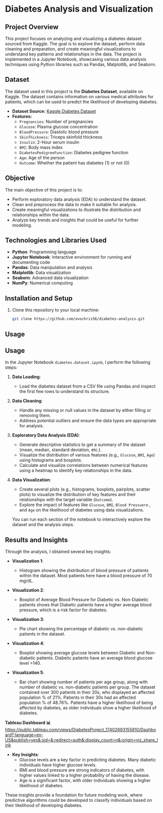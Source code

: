 # Diabetes Analysis and Visualization

## Project Overview

This project focuses on analyzing and visualizing a diabetes dataset sourced from Kaggle. The goal is to explore the dataset, perform data cleaning and preparation, and create meaningful visualizations to understand key patterns and relationships in the data. The project is implemented in a Jupyter Notebook, showcasing various data analysis techniques using Python libraries such as Pandas, Matplotlib, and Seaborn.

## Dataset

The dataset used in this project is the **Diabetes Dataset**, available on Kaggle. The dataset contains information on various medical attributes for patients, which can be used to predict the likelihood of developing diabetes.

- **Dataset Source:** [Kaggle Diabetes Dataset](https://www.kaggle.com/datasets/akshaydattatraykhare/diabetes-dataset)
- **Features:**
  - `Pregnancies`: Number of pregnancies
  - `Glucose`: Plasma glucose concentration
  - `BloodPressure`: Diastolic blood pressure
  - `SkinThickness`: Triceps skinfold thickness
  - `Insulin`: 2-Hour serum insulin
  - `BMI`: Body mass index
  - `DiabetesPedigreeFunction`: Diabetes pedigree function
  - `Age`: Age of the person
  - `Outcome`: Whether the patient has diabetes (1) or not (0)

## Objective

The main objective of this project is to:
- Perform exploratory data analysis (EDA) to understand the dataset.
- Clean and preprocess the data to make it suitable for analysis.
- Create meaningful visualizations to illustrate the distribution and relationships within the data.
- Analyze key trends and insights that could be useful for further modeling.

## Technologies and Libraries Used

- **Python**: Programming language
- **Jupyter Notebook**: Interactive environment for running and documenting code
- **Pandas**: Data manipulation and analysis
- **Matplotlib**: Data visualization
- **Seaborn**: Advanced data visualization
- **NumPy**: Numerical computing

## Installation and Setup

1. Clone this repository to your local machine:
   ```bash
   git clone https://github.com/ovochris56/diabetes-analysis.git

## Usage

## Usage

In the Jupyter Notebook `diabetes.dataset.ipynb`, I perform the following steps:

1. **Data Loading**: 
   - Load the diabetes dataset from a CSV file using Pandas and inspect the first few rows to understand its structure.

2. **Data Cleaning**:
   - Handle any missing or null values in the dataset by either filling or removing them.
   - Address potential outliers and ensure the data types are appropriate for analysis.
   
3. **Exploratory Data Analysis (EDA)**:
   - Generate descriptive statistics to get a summary of the dataset (mean, median, standard deviation, etc.).
   - Visualize the distribution of various features (e.g., `Glucose`, `BMI`, `Age`) using histograms and boxplots.
   - Calculate and visualize correlations between numerical features using a heatmap to identify key relationships in the data.

4. **Data Visualization**:
   - Create several plots (e.g., histograms, boxplots, pairplots, scatter plots) to visualize the distribution of key features and their relationships with the target variable (`Outcome`).
   - Explore the impact of features like `Glucose`, `BMI`, `Blood Pressuere` , and `Age` on the likelihood of diabetes using data visualizations.
   
   You can run each section of the notebook to interactively explore the dataset and the analysis steps.

## Results and Insights

Through the analysis, I obtained several key insights:

- **Visualization 1**: 
  - Histogram showing the distribution of blood pressure of patients within the dataset. Most patients here have a blood pressure of 70 mg/dL.
    
- **Visualization 2**: 
  - Boxplot of Average Blood Pressure for Diabetic vs. Non-Diabetic patients shows that Diabetic patients have a higher average blood pressure, which is a risk factor for diabetes.
  
- **Visualization 3**: 
  - Pie chart showing the percentage of diabetic vs. non-diabetic patients in the dataset. 
  
- **Visualization 4**: 
  - Boxplot showing average glucose levels between Diabetic and Non-diabetic patients. Diabetic patients have an average blood glucose level >140.

- **Visualization 5**:
  - Bar chart showing number of patients per age group, along with number of diabetic vs. non-diabetic patients per group. The dataset contained over 300 patients in their 20s, who displayed an affected
    population % of 21%. Patients in their 30s had an affected population % of 48.76%. Patients have a higher likelihood of being affected by diabetes, as older individuals show a higher likelihood of diabetes.

**Tableau Dashboard 📊**
https://public.tableau.com/views/DiabetesProject_17402693155810/Dashboard?:language=en-US&publish=yes&:sid=&:redirect=auth&:display_count=n&:origin=viz_share_link

- **Key Insights**:
  - Glucose levels are a key factor in predicting diabetes. Many diabetic individuals have higher glucose levels.
  - BMI and blood pressure are strong indicators of diabetes, with higher values linked to a higher probability of having the disease.
  - Age is a significant factor, with older individuals showing a higher likelihood of diabetes.

These insights provide a foundation for future modeling work, where predictive algorithms could be developed to classify individuals based on their likelihood of developing diabetes.
